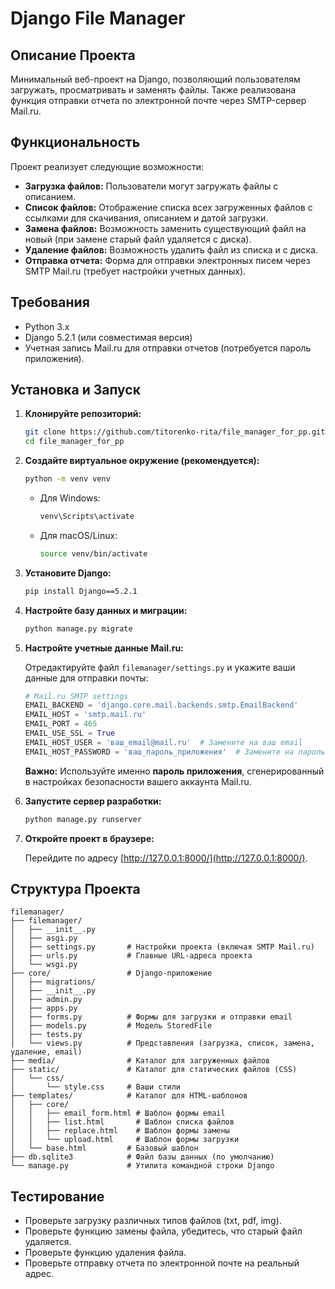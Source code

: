 # Django File Manager

## Описание Проекта

Минимальный веб-проект на Django, позволяющий пользователям загружать, просматривать и заменять файлы. Также реализована функция отправки отчета по электронной почте через SMTP-сервер Mail.ru.

## Функциональность

Проект реализует следующие возможности:

*   **Загрузка файлов:** Пользователи могут загружать файлы с описанием.
*   **Список файлов:** Отображение списка всех загруженных файлов с ссылками для скачивания, описанием и датой загрузки.
*   **Замена файлов:** Возможность заменить существующий файл на новый (при замене старый файл удаляется с диска).
*   **Удаление файлов:** Возможность удалить файл из списка и с диска.
*   **Отправка отчета:** Форма для отправки электронных писем через SMTP Mail.ru (требует настройки учетных данных).

## Требования

*   Python 3.x
*   Django 5.2.1 (или совместимая версия)
*   Учетная запись Mail.ru для отправки отчетов (потребуется пароль приложения).

## Установка и Запуск

1.  **Клонируйте репозиторий:**

    ```bash
    git clone https://github.com/titorenko-rita/file_manager_for_pp.git
    cd file_manager_for_pp
    ```

2.  **Создайте виртуальное окружение (рекомендуется):**

    ```bash
    python -m venv venv
    ```

    *   Для Windows:
        ```bash
        venv\Scripts\activate
        ```
    *   Для macOS/Linux:
        ```bash
        source venv/bin/activate
        ```

3.  **Установите Django:**

    ```bash
    pip install Django==5.2.1
    ```

4.  **Настройте базу данных и миграции:**

    ```bash
    python manage.py migrate
    ```

5.  **Настройте учетные данные Mail.ru:**

    Отредактируйте файл `filemanager/settings.py` и укажите ваши данные для отправки почты:

    ```python
    # Mail.ru SMTP settings
    EMAIL_BACKEND = 'django.core.mail.backends.smtp.EmailBackend'
    EMAIL_HOST = 'smtp.mail.ru'
    EMAIL_PORT = 465
    EMAIL_USE_SSL = True
    EMAIL_HOST_USER = 'ваш_email@mail.ru'  # Замените на ваш email
    EMAIL_HOST_PASSWORD = 'ваш_пароль_приложения'  # Замените на пароль приложения Mail.ru
    ```
    **Важно:** Используйте именно **пароль приложения**, сгенерированный в настройках безопасности вашего аккаунта Mail.ru.

6.  **Запустите сервер разработки:**

    ```bash
    python manage.py runserver
    ```

7.  **Откройте проект в браузере:**

    Перейдите по адресу [http://127.0.0.1:8000/](http://127.0.0.1:8000/).

## Структура Проекта

```
filemanager/
├── filemanager/
│   ├── __init__.py
│   ├── asgi.py
│   ├── settings.py       # Настройки проекта (включая SMTP Mail.ru)
│   ├── urls.py           # Главные URL-адреса проекта
│   └── wsgi.py
├── core/                 # Django-приложение
│   ├── migrations/
│   ├── __init__.py
│   ├── admin.py
│   ├── apps.py
│   ├── forms.py          # Формы для загрузки и отправки email
│   ├── models.py         # Модель StoredFile
│   ├── tests.py
│   └── views.py          # Представления (загрузка, список, замена, удаление, email)
├── media/                # Каталог для загруженных файлов
├── static/               # Каталог для статических файлов (CSS)
│   └── css/
│       └── style.css     # Ваши стили
├── templates/            # Каталог для HTML-шаблонов
│   ├── core/
│   │   ├── email_form.html # Шаблон формы email
│   │   ├── list.html       # Шаблон списка файлов
│   │   ├── replace.html    # Шаблон формы замены
│   │   └── upload.html     # Шаблон формы загрузки
│   └── base.html         # Базовый шаблон
├── db.sqlite3            # Файл базы данных (по умолчанию)
└── manage.py             # Утилита командной строки Django
```

## Тестирование

*   Проверьте загрузку различных типов файлов (txt, pdf, img).
*   Проверьте функцию замены файла, убедитесь, что старый файл удаляется.
*   Проверьте функцию удаления файла.
*   Проверьте отправку отчета по электронной почте на реальный адрес. 